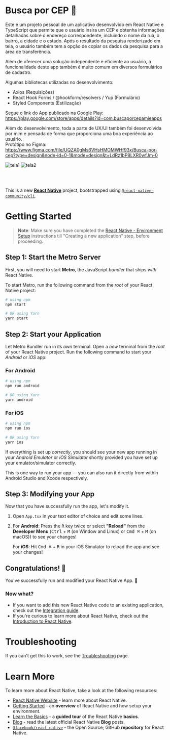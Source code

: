 # Busca por CEP 📱

Este é um projeto pessoal de um aplicativo desenvolvido em React Native e TypeScript que permite que o usuário insira um CEP e obtenha informações detalhadas sobre o endereço correspondente, incluindo o nome da rua, o bairro, a cidade e o estado. Após o resultado da pesquisa renderizado em tela, o usuário também tem a opção de copiar os dados da pesquisa para a área de transferência. <br/>

Além de oferecer uma solução independente e eficiente ao usuário, a funcionalidade deste app também é muito comum em diversos formulários de cadastro.

Algumas bibliotecas utilizadas no desenvolvimento:
- Axios (Requisições)
- React Hook Forms / @hookform/resolvers / Yup (Formulário)
- Styled Components (Estilização) <br/>

Segue o link do App publicado na Google Play: <br/>
https://play.google.com/store/apps/details?id=com.buscaporcepamieapps <br>

Além do desenvolvimento, toda a parte de UX/UI também foi desenvolvida por mim e pensada de forma que proporciona uma boa experiência ao usuário. <br/>
Protótipo no Figma: <br/>
https://www.figma.com/file/UQZA0gMs6VHsHMOMWHf93x/Busca-por-cep?type=design&node-id=0-1&mode=design&t=LdRz1bP8LXR0wfJm-0 <br/>

![tela1](https://github.com/alinecarvalhopro/BuscaPorCepAmieApps/assets/118927052/ca090266-8586-4aec-917e-51d0d3285124)
![tela2](https://github.com/alinecarvalhopro/BuscaPorCepAmieApps/assets/118927052/bb956707-9bca-426c-9948-86f0d1d76cb5)



<br/>
<br/>


This is a new [**React Native**](https://reactnative.dev) project, bootstrapped using [`@react-native-community/cli`](https://github.com/react-native-community/cli).

# Getting Started

>**Note**: Make sure you have completed the [React Native - Environment Setup](https://reactnative.dev/docs/environment-setup) instructions till "Creating a new application" step, before proceeding.

## Step 1: Start the Metro Server

First, you will need to start **Metro**, the JavaScript _bundler_ that ships _with_ React Native.

To start Metro, run the following command from the _root_ of your React Native project:

```bash
# using npm
npm start

# OR using Yarn
yarn start
```

## Step 2: Start your Application

Let Metro Bundler run in its _own_ terminal. Open a _new_ terminal from the _root_ of your React Native project. Run the following command to start your _Android_ or _iOS_ app:

### For Android

```bash
# using npm
npm run android

# OR using Yarn
yarn android
```

### For iOS

```bash
# using npm
npm run ios

# OR using Yarn
yarn ios
```

If everything is set up _correctly_, you should see your new app running in your _Android Emulator_ or _iOS Simulator_ shortly provided you have set up your emulator/simulator correctly.

This is one way to run your app — you can also run it directly from within Android Studio and Xcode respectively.

## Step 3: Modifying your App

Now that you have successfully run the app, let's modify it.

1. Open `App.tsx` in your text editor of choice and edit some lines.
2. For **Android**: Press the <kbd>R</kbd> key twice or select **"Reload"** from the **Developer Menu** (<kbd>Ctrl</kbd> + <kbd>M</kbd> (on Window and Linux) or <kbd>Cmd ⌘</kbd> + <kbd>M</kbd> (on macOS)) to see your changes!

   For **iOS**: Hit <kbd>Cmd ⌘</kbd> + <kbd>R</kbd> in your iOS Simulator to reload the app and see your changes!

## Congratulations! :tada:

You've successfully run and modified your React Native App. :partying_face:

### Now what?

- If you want to add this new React Native code to an existing application, check out the [Integration guide](https://reactnative.dev/docs/integration-with-existing-apps).
- If you're curious to learn more about React Native, check out the [Introduction to React Native](https://reactnative.dev/docs/getting-started).

# Troubleshooting

If you can't get this to work, see the [Troubleshooting](https://reactnative.dev/docs/troubleshooting) page.

# Learn More

To learn more about React Native, take a look at the following resources:

- [React Native Website](https://reactnative.dev) - learn more about React Native.
- [Getting Started](https://reactnative.dev/docs/environment-setup) - an **overview** of React Native and how setup your environment.
- [Learn the Basics](https://reactnative.dev/docs/getting-started) - a **guided tour** of the React Native **basics**.
- [Blog](https://reactnative.dev/blog) - read the latest official React Native **Blog** posts.
- [`@facebook/react-native`](https://github.com/facebook/react-native) - the Open Source; GitHub **repository** for React Native.
